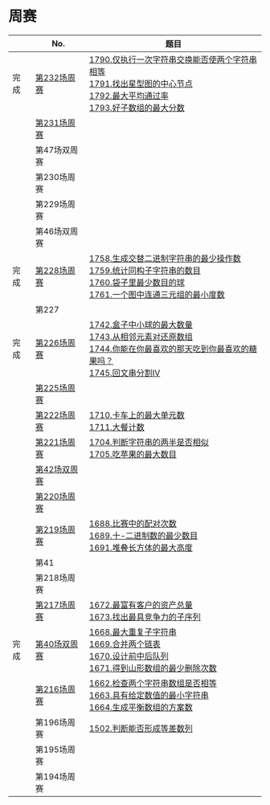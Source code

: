 # 周赛

|      | No.                                                          | 题目                                                         |
| ---- | ------------------------------------------------------------ | ------------------------------------------------------------ |
| 完成 | [第232场周赛](https://leetcode-cn.com/contest/weekly-contest-232/) | [1790.仅执行一次字符串交换能否使两个字符串相等](https://leetcode-cn.com/problems/check-if-one-string-swap-can-make-strings-equal/)<br />[1791.找出星型图的中心节点](https://leetcode-cn.com/problems/find-center-of-star-graph/)<br />[1792.最大平均通过率](https://leetcode-cn.com/problems/maximum-average-pass-ratio/)<br />[1793.好子数组的最大分数](https://leetcode-cn.com/problems/maximum-score-of-a-good-subarray/) |
|      | [第231场周赛](https://leetcode-cn.com/contest/weekly-contest-231/) |                                                              |
|      | 第47场双周赛                                                 |                                                              |
|      | 第230场周赛                                                  |                                                              |
|      | 第229场周赛                                                  |                                                              |
|      | 第46场双周赛                                                 |                                                              |
| 完成 | [第228场周赛](https://leetcode-cn.com/contest/weekly-contest-228/) | [1758.生成交替二进制字符串的最少操作数](https://leetcode-cn.com/problems/minimum-changes-to-make-alternating-binary-string/)<br />[1759.统计同构子字符串的数目](https://leetcode-cn.com/problems/count-number-of-homogenous-substrings/)<br />[1760.袋子里最少数目的球](https://leetcode-cn.com/problems/minimum-limit-of-balls-in-a-bag/)<br />[1761.一个图中连通三元组的最小度数](https://leetcode-cn.com/problems/minimum-degree-of-a-connected-trio-in-a-graph/) |
|      | 第227                                                        |                                                              |
| 完成 | [第226场周赛](https://leetcode-cn.com/contest/weekly-contest-226/) | [1742.盒子中小球的最大数量](https://leetcode-cn.com/problems/maximum-number-of-balls-in-a-box/)<br />[1743.从相邻元素对还原数组](https://leetcode-cn.com/problems/restore-the-array-from-adjacent-pairs/)<br />[1744.你能在你最喜欢的那天吃到你最喜欢的糖果吗？](https://leetcode-cn.com/problems/can-you-eat-your-favorite-candy-on-your-favorite-day/)<br />[1745.回文串分割IV](https://leetcode-cn.com/problems/palindrome-partitioning-iv/) |
|      | [第225场周赛](https://leetcode-cn.com/contest/weekly-contest-225/) |                                                              |
|      | [第222场周赛](https://leetcode-cn.com/contest/weekly-contest-222/) | [1710.卡车上的最大单元数](https://leetcode-cn.com/problems/maximum-units-on-a-truck/)<br />[1711.大餐计数](https://leetcode-cn.com/problems/count-good-meals/) |
|      | [第221场周赛](https://leetcode-cn.com/contest/weekly-contest-221/) | [1704.判断字符串的两半是否相似](https://leetcode-cn.com/problems/determine-if-string-halves-are-alike/)<br />[1705.吃苹果的最大数目](https://leetcode-cn.com/problems/maximum-number-of-eaten-apples/) |
|      | [第42场双周赛](https://leetcode-cn.com/contest/biweekly-contest-42/) |                                                              |
|      | [第220场周赛](https://leetcode-cn.com/contest/weekly-contest-220/) |                                                              |
|      | [第219场周赛](https://leetcode-cn.com/contest/weekly-contest-219/) | [1688.比赛中的配对次数](https://leetcode-cn.com/problems/count-of-matches-in-tournament/)<br />[1689.十-二进制数的最少数目](https://leetcode-cn.com/problems/partitioning-into-minimum-number-of-deci-binary-numbers/)<br />[1691.堆叠长方体的最大高度](https://leetcode-cn.com/problems/maximum-height-by-stacking-cuboids/) |
|      | 第41                                                         |                                                              |
|      | 第218场周赛                                                  |                                                              |
|      | [第217场周赛](https://leetcode-cn.com/contest/weekly-contest-217/) | [1672.最富有客户的资产总量](https://leetcode-cn.com/problems/richest-customer-wealth/)<br />[1673.找出最具竞争力的子序列](https://leetcode-cn.com/problems/find-the-most-competitive-subsequence/) |
| 完成 | [第40场双周赛](https://leetcode-cn.com/contest/biweekly-contest-40/) | [1668.最大重复子字符串](https://leetcode-cn.com/problems/maximum-repeating-substring/)<br />[1669.合并两个链表](https://leetcode-cn.com/problems/merge-in-between-linked-lists/)<br />[1670.设计前中后队列](https://leetcode-cn.com/problems/design-front-middle-back-queue/)<br />[1671.得到山形数组的最少删除次数](https://leetcode-cn.com/problems/minimum-number-of-removals-to-make-mountain-array/) |
|      | [第216场周赛](https://leetcode-cn.com/contest/weekly-contest-216/) | [1662.检查两个字符串数组是否相等](https://leetcode-cn.com/problems/check-if-two-string-arrays-are-equivalent/)<br />[1663.具有给定数值的最小字符串](https://leetcode-cn.com/problems/smallest-string-with-a-given-numeric-value/)<br />[1664.生成平衡数组的方案数](https://leetcode-cn.com/problems/ways-to-make-a-fair-array/) |
|      | 第196场周赛                                                  | [1502.判断能否形成等差数列](https://leetcode-cn.com/problems/can-make-arithmetic-progression-from-sequence/) |
|      | 第195场周赛                                                  |                                                              |
|      | 第194场周赛                                                  |                                                              |

